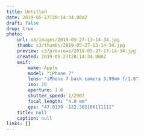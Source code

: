 ```yaml
---
title: Untitled
date: 2019-05-27T20:14:34.000Z
draft: false
drop: true
photo:
    url: s3/images/2019-05-27-13-14-34.jpg
    thumb: s3/thumbs/2019-05-27-13-14-34.jpg
    preview: s3/previews/2019-05-27-13-14-34.jpg
    created: 2019-05-27T20:14:34.000Z
    exif:
        make: Apple
        model: "iPhone 7"
        lens: "iPhone 7 back camera 3.99mm f/1.8"
        iso: 20
        aperture: 1.8
        shutter_speed: 1/2907
        focal_length: "4.0 mm"
        gps: "47.8139 -122.382186111111"
    title: null
    caption: null
links: []
---
```

